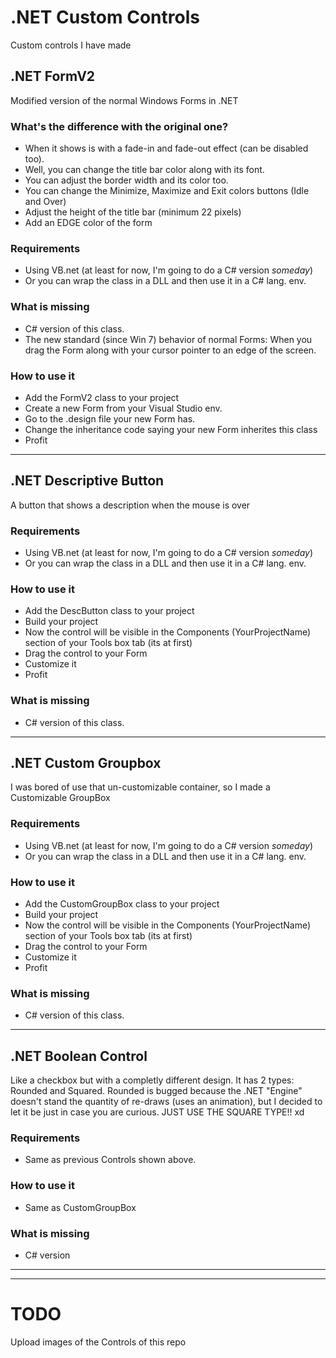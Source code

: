# .NET Custom Controls
Custom controls I have made

## .NET FormV2
Modified version of the normal Windows Forms in .NET

### What's the difference with the original one?
- When it shows is with a fade-in and fade-out effect (can be disabled too).
- Well, you can change the title bar color along with its font.
- You can adjust the border width and its color too.
- You can change the Minimize, Maximize and Exit colors buttons (Idle and Over)
- Adjust the height of the title bar (minimum 22 pixels)
- Add an EDGE color of the form

### Requirements
- Using VB.net (at least for now, I'm going to do a C# version *someday*)
- Or you can wrap the class in a DLL and then use it in a C# lang. env.

### What is missing
- C# version of this class.
- The new standard (since Win 7) behavior of normal Forms: When you drag the Form along with your cursor pointer to an edge of the screen.

### How to use it
- Add the FormV2 class to your project
- Create a new Form from your Visual Studio env.
- Go to the .design file your new Form has.
- Change the inheritance code saying your new Form inherites this class
- Profit

- - -
## .NET Descriptive Button
A button that shows a description when the mouse is over

### Requirements
- Using VB.net (at least for now, I'm going to do a C# version *someday*)
- Or you can wrap the class in a DLL and then use it in a C# lang. env.

### How to use it
- Add the DescButton class to your project
- Build your project
- Now the control will be visible in the Components (YourProjectName) section of your Tools box tab (its at first)
- Drag the control to your Form
- Customize it
- Profit

### What is missing
- C# version of this class.

- - -
## .NET Custom Groupbox
I was bored of use that un-customizable container, so I made a Customizable GroupBox

### Requirements
- Using VB.net (at least for now, I'm going to do a C# version *someday*)
- Or you can wrap the class in a DLL and then use it in a C# lang. env.

### How to use it
- Add the CustomGroupBox class to your project
- Build your project
- Now the control will be visible in the Components (YourProjectName) section of your Tools box tab (its at first)
- Drag the control to your Form
- Customize it
- Profit

### What is missing
- C# version of this class.

- - - 
## .NET Boolean Control
Like a checkbox but with a completly different design. It has 2 types: Rounded and Squared. Rounded is bugged because the .NET "Engine" doesn't stand the quantity of re-draws (uses an animation), but I decided to let it be just in case you are curious.
JUST USE THE SQUARE TYPE!! xd

### Requirements
- Same as previous Controls shown above.

### How to use it
- Same as CustomGroupBox

### What is missing
- C# version

- - -

- - -
# TODO
Upload images of the Controls of this repo
